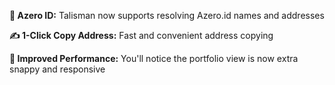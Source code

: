 <!-- version: v1.23.0 -->

**🪪 Azero ID:** Talisman now supports resolving Azero.id names and addresses

**✍ 1-Click Copy Address:** Fast and convenient address copying

**🚀 Improved Performance:** You'll notice the portfolio view is now extra snappy and responsive
